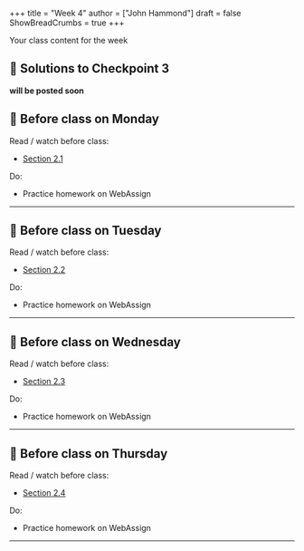 +++
title = "Week 4"
author = ["John Hammond"]
draft = false
ShowBreadCrumbs = true
+++

Your class content for the week
<!--more-->

## 📖 Solutions to Checkpoint 3

**will be posted soon**

## 📅 Before class on Monday

Read / watch before class:
- [Section 2.1](/calc/chapter2/section1)

Do: 
- Practice homework on WebAssign

---

## 📅 Before class on Tuesday

Read / watch before class:
- [Section 2.2](/calc/chapter2/section2)

Do: 
- Practice homework on WebAssign

---

## 📅 Before class on Wednesday

Read / watch before class:
- [Section 2.3](/calc/chapter2/section3)

Do: 
- Practice homework on WebAssign

---

## 📅 Before class on Thursday

Read / watch before class:
- [Section 2.4](/calc/chapter2/section4)

Do: 
- Practice homework on WebAssign

---
<!--


-->